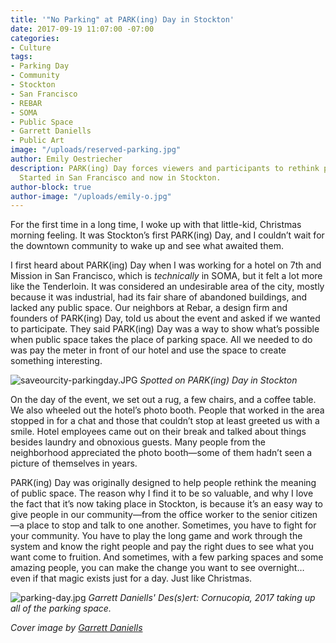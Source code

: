 ```yaml
---
title: '"No Parking" at PARK(ing) Day in Stockton'
date: 2017-09-19 11:07:00 -07:00
categories:
- Culture
tags:
- Parking Day
- Community
- Stockton
- San Francisco
- REBAR
- SOMA
- Public Space
- Garrett Daniells
- Public Art
image: "/uploads/reserved-parking.jpg"
author: Emily Oestriecher
description: PARK(ing) Day forces viewers and participants to rethink public spaces.
  Started in San Francisco and now in Stockton.
author-block: true
author-image: "/uploads/emily-o.jpg"
---
```


For the first time in a long time, I woke up with that little-kid, Christmas morning feeling. It was Stockton’s first PARK(ing) Day, and I couldn’t wait for the downtown community to wake up and see what awaited them.  

I first heard about PARK(ing) Day when I was working for a hotel on 7th and Mission in San Francisco, which is *technically* in SOMA, but it felt a lot more like the Tenderloin. It was considered an undesirable area of the city, mostly because it was industrial, had its fair share of abandoned buildings, and lacked any public space. Our neighbors at Rebar, a design firm and founders of PARK(ing) Day, told us about the event and asked if we wanted to participate. They said PARK(ing) Day was a way to show what’s possible when public space takes the place of parking space. All we needed to do was pay the meter in front of our hotel and use the space to create something interesting. 

![saveourcity-parkingday.JPG](/uploads/saveourcity-parkingday.JPG)
_Spotted on PARK(ing) Day in Stockton_

On the day of the event, we set out a rug, a few chairs, and a coffee table. We also wheeled out the hotel’s photo booth. People that worked in the area stopped in for a chat and those that couldn’t stop at least greeted us with a smile. Hotel employees came out on their break and talked about things besides laundry and obnoxious guests. Many people from the neighborhood appreciated the photo booth—some of them hadn’t seen a picture of themselves in years. 

PARK(ing) Day was originally designed to help people rethink the meaning of public space. The reason why I find it to be so valuable, and why I love the fact that it’s now taking place in Stockton, is because it’s an easy way to give people in our community—from the office worker to the senior citizen—a place to stop and talk to one another. Sometimes, you have to fight for your community. You have to play the long game and work through the system and know the right people and pay the right dues to see what you want come to fruition. And sometimes, with a few parking spaces and some amazing people, you can make the change you want to see overnight… even if that magic exists just for a day. Just like Christmas.

![parking-day.jpg](/uploads/parking-day.jpg)
_Garrett Daniells' Des(s)ert: Cornucopia, 2017 taking up all of the parking space._

_Cover image by [Garrett Daniells](https://www.instagram.com/sonofasignman/)_